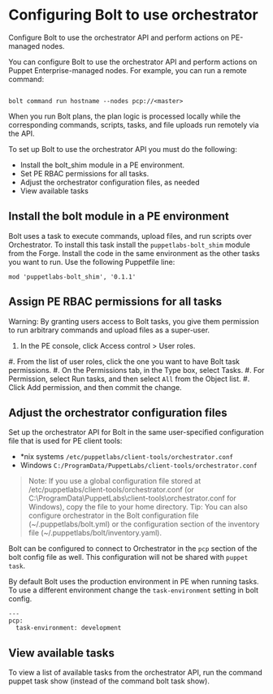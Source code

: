 
# Configuring Bolt to use orchestrator

Configure Bolt to use the orchestrator API and perform actions on PE-managed nodes.

You can configure Bolt to use the orchestrator API and perform actions on
Puppet Enterprise-managed nodes. For example, you can run a remote command:

```

bolt command run hostname --nodes pcp://<master>
```

When you run Bolt plans, the plan logic is processed locally while the
corresponding commands, scripts, tasks, and file uploads run remotely via the
API.

To set up Bolt to use the orchestrator API you must do the following:

- Install the bolt_shim module in a PE environment.
- Set PE RBAC permissions for all tasks.
- Adjust the orchestrator configuration files, as needed
- View available tasks

## Install the bolt module in a PE environment

Bolt uses a task to execute commands, upload files, and run scripts over
Orchestrator. To install this task install the `puppetlabs-bolt_shim` module
from the Forge. Install the code in the same environment as the other tasks you
want to run. Use the following Puppetfile line:

```
mod 'puppetlabs-bolt_shim', '0.1.1'
```

## Assign PE RBAC permissions for all tasks

Warning: By granting users access to Bolt tasks, you give them permission to
run arbitrary commands and upload files as a super-user.

1.  In the PE console,
click Access control > User roles.

#. From the list of user roles, click the one you want to have Bolt task
   permissions.
#. On the Permissions tab, in the Type box, select Tasks.
#. For Permission, select Run tasks, and then select `All` from the Object list.
#. Click Add permission, and then commit the change.

## Adjust the orchestrator configuration files

Set up the orchestrator API for Bolt in the same user-specified configuration
file that is used for PE client tools:

- *nix systems `/etc/puppetlabs/client-tools/orchestrator.conf`
- Windows `C:/ProgramData/PuppetLabs/client-tools/orchestrator.conf`

> Note: If you use a global configuration file stored at
> /etc/puppetlabs/client-tools/orchestrator.conf (or
> C:\ProgramData\PuppetLabs\client-tools\orchestrator.conf for Windows), copy the
> file to your home directory.  Tip: You can also configure orchestrator in the
> Bolt configuration file (~/.puppetlabs/bolt.yml) or the configuration section
> of the inventory file (~/.puppetlabs/bolt/inventory.yaml).

Bolt can be configured to connect to Orchestrator in the `pcp` section of the
bolt config file as well. This configuration will not be shared with `puppet
task`.

By default Bolt uses the production environment in PE
when running tasks. To use a different environment change the
`task-environment` setting in bolt config.

```
---
pcp:
  task-environment: development
```

## View available tasks

To view a list of available tasks from the orchestrator API, run the command
puppet task show (instead of the command bolt task show).
